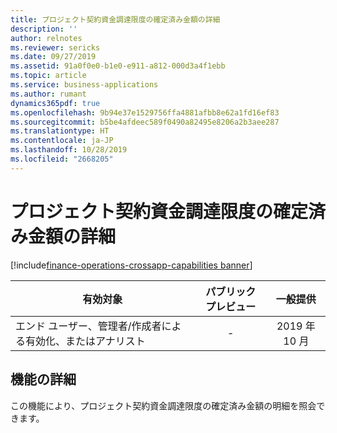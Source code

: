 ```yaml
---
title: プロジェクト契約資金調達限度の確定済み金額の詳細
description: ''
author: relnotes
ms.reviewer: sericks
ms.date: 09/27/2019
ms.assetid: 91a0f0e0-b1e0-e911-a812-000d3a4f1ebb
ms.topic: article
ms.service: business-applications
ms.author: rumant
dynamics365pdf: true
ms.openlocfilehash: 9b94e37e1529756ffa4881afbb8e62a1fd16ef83
ms.sourcegitcommit: b5be4afdeec589f0490a82495e8206a2b3aee287
ms.translationtype: HT
ms.contentlocale: ja-JP
ms.lasthandoff: 10/28/2019
ms.locfileid: "2668205"
---
```

# <a name="project-contact-funding-limit-committed-amount-detail"></a>プロジェクト契約資金調達限度の確定済み金額の詳細
[!include[finance-operations-crossapp-capabilities banner](../includes/finance-operations-crossapp-capabilities.md)]

| 有効対象    |  パブリック プレビュー | 一般提供 | 
| ---------- | :----------: |:----------: |
|エンド ユーザー、管理者/作成者による有効化、またはアナリスト|-| 2019 年 10 月|






## <a name="feature-details"></a>機能の詳細
<!--feature detail start -->
この機能により、プロジェクト契約資金調達限度の確定済み金額の明細を照会できます。
<!--feature detail end -->









